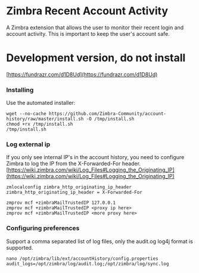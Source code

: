 # Zimbra Recent Account Activity
A Zimbra extension that allows the user to monitor their recent login and account activity. This is important to keep the user's account safe.

# Development version, do not install

[https://fundrazr.com/d1D8Ud](https://fundrazr.com/d1D8Ud)

### Installing
Use the automated installer:

    wget --no-cache https://github.com/Zimbra-Community/account-history/raw/master/install.sh -O /tmp/install.sh
    chmod +rx /tmp/install.sh
    /tmp/install.sh 

### Log external ip
If you only see internal IP's in the account history, you need to configure Zimbra to log the IP from the X-Forwarded-For header.
[https://wiki.zimbra.com/wiki/Log_Files#Logging_the_Originating_IP](https://wiki.zimbra.com/wiki/Log_Files#Logging_the_Originating_IP)

    zmlocalconfig zimbra_http_originating_ip_header
    zimbra_http_originating_ip_header = X-Forwarded-For
    
    zmprov mcf +zimbraMailTrustedIP 127.0.0.1
    zmprov mcf +zimbraMailTrustedIP <proxy ip here>
    zmprov mcf +zimbraMailTrustedIP <more proxy here>
    

### Configuring preferences
Support a comma separated list of log files, only the audit.og log4j format is supported.

    nano /opt/zimbra/lib/ext/accountHistory/config.properties
    audit_logs=/opt/zimbra/log/audit.log;/opt/zimbra/log/sync.log
